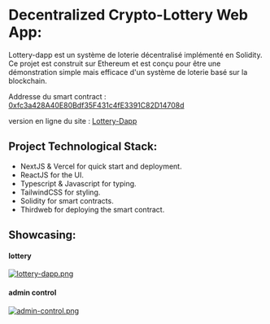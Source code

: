 # Decentralized Crypto-Lottery Web App:

Lottery-dapp est un système de loterie décentralisé implémenté en Solidity. Ce projet est construit sur Ethereum et est conçu pour être une démonstration simple mais efficace d'un système de loterie basé sur la blockchain.

Addresse du smart contract : [0xfc3a428A40E80Bdf35F431c4fE3391C82D14708d](https://sepolia.etherscan.io/address/0xfc3a428A40E80Bdf35F431c4fE3391C82D14708d)

version en ligne du site :
[Lottery-Dapp](https://lottery-dapp-brandonktc.vercel.app/)

## Project Technological Stack:
* NextJS & Vercel for quick start and deployment.
* ReactJS for the UI.
* Typescript & Javascript for typing.
* TailwindCSS for styling.
* Solidity for smart contracts.
* Thirdweb for deploying the smart contract.
 
 ## Showcasing:

#### lottery
 [![lottery-dapp.png](https://i.postimg.cc/cHFjsXW0/lottery-dapp.png)](https://postimg.cc/ZByjHP0M)


#### admin control
 [![admin-control.png](https://i.postimg.cc/tg5v52YW/admin-control.png)](https://postimg.cc/NyKxG88j)